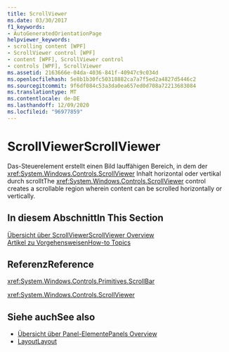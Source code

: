 ```yaml
---
title: ScrollViewer
ms.date: 03/30/2017
f1_keywords:
- AutoGeneratedOrientationPage
helpviewer_keywords:
- scrolling content [WPF]
- ScrollViewer control [WPF]
- content [WPF], ScrollViewer control
- controls [WPF], ScrollViewer
ms.assetid: 2163666e-04da-4036-841f-40947c9c034d
ms.openlocfilehash: 5e8b1b30fc50318882ca7a7f5ed2a4827d5446c2
ms.sourcegitcommit: 9f6df084c53a3da0ea657ed0d708a72213683084
ms.translationtype: MT
ms.contentlocale: de-DE
ms.lasthandoff: 12/09/2020
ms.locfileid: "96977859"
---
```

# <a name="scrollviewer"></a><span data-ttu-id="fa704-102">ScrollViewer</span><span class="sxs-lookup"><span data-stu-id="fa704-102">ScrollViewer</span></span>
<span data-ttu-id="fa704-103">Das-Steuerelement erstellt einen Bild lauffähigen Bereich, in dem der <xref:System.Windows.Controls.ScrollViewer> Inhalt horizontal oder vertikal durch scrollt</span><span class="sxs-lookup"><span data-stu-id="fa704-103">The <xref:System.Windows.Controls.ScrollViewer> control creates a scrollable region wherein content can be scrolled horizontally or vertically.</span></span>  
  
## <a name="in-this-section"></a><span data-ttu-id="fa704-104">In diesem Abschnitt</span><span class="sxs-lookup"><span data-stu-id="fa704-104">In This Section</span></span>  
 [<span data-ttu-id="fa704-105">Übersicht über ScrollViewer</span><span class="sxs-lookup"><span data-stu-id="fa704-105">ScrollViewer Overview</span></span>](scrollviewer-overview.md)  
 [<span data-ttu-id="fa704-106">Artikel zu Vorgehensweisen</span><span class="sxs-lookup"><span data-stu-id="fa704-106">How-to Topics</span></span>](scrollviewer-how-to-topics.md)  
  
## <a name="reference"></a><span data-ttu-id="fa704-107">Referenz</span><span class="sxs-lookup"><span data-stu-id="fa704-107">Reference</span></span>  
 <xref:System.Windows.Controls.Primitives.ScrollBar>  
  
 <xref:System.Windows.Controls.ScrollViewer>  
  
## <a name="see-also"></a><span data-ttu-id="fa704-108">Siehe auch</span><span class="sxs-lookup"><span data-stu-id="fa704-108">See also</span></span>

- [<span data-ttu-id="fa704-109">Übersicht über Panel-Elemente</span><span class="sxs-lookup"><span data-stu-id="fa704-109">Panels Overview</span></span>](panels-overview.md)
- [<span data-ttu-id="fa704-110">Layout</span><span class="sxs-lookup"><span data-stu-id="fa704-110">Layout</span></span>](../advanced/layout.md)
